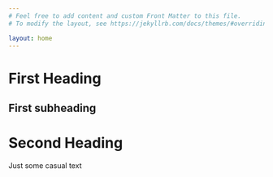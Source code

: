 ```yaml
---
# Feel free to add content and custom Front Matter to this file.
# To modify the layout, see https://jekyllrb.com/docs/themes/#overriding-theme-defaults

layout: home
---
```

<!doctype html>
<html lang="en-US" prefix="og: http://ogp.me/ns#">
<head>
  <h1>First Heading</h1>
  <h2>First subheading</h2>
  <h1>Second Heading</h1>
  <p>Just some casual text</p>
</head>
</html>  
